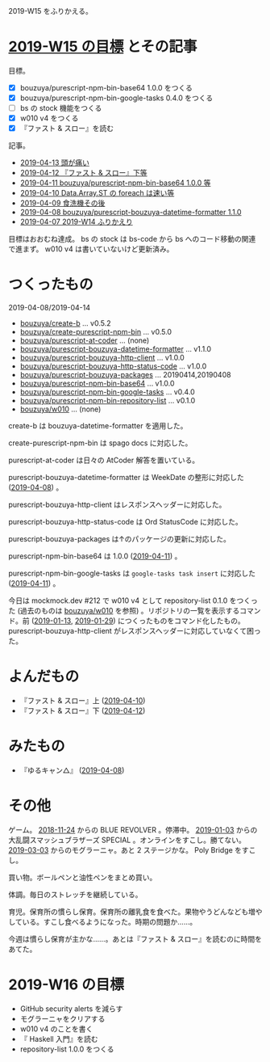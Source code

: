 2019-W15 をふりかえる。

# [2019-W15 の目標][2019-04-07] とその記事

目標。

- [x] bouzuya/purescript-npm-bin-base64 1.0.0 をつくる
- [x] bouzuya/purescript-npm-bin-google-tasks 0.4.0 をつくる
- [ ] bs の stock 機能をつくる
- [x] w010 v4 をつくる
- [x] 『ファスト & スロー』を読む

記事。

- [2019-04-13 頭が痛い][2019-04-13]
- [2019-04-12 『ファスト & スロー』下等][2019-04-12]
- [2019-04-11 bouzuya/purescript-npm-bin-base64 1.0.0 等][2019-04-11]
- [2019-04-10 Data.Array.ST の foreach は速い等][2019-04-10]
- [2019-04-09 食洗機その後][2019-04-09]
- [2019-04-08 bouzuya/purescript-bouzuya-datetime-formatter 1.1.0][2019-04-08]
- [2019-04-07 2019-W14 ふりかえり][2019-04-07]

目標はおおむね達成。 bs の stock は bs-code から bs へのコード移動の関連で進まず。 w010 v4 は書いていないけど更新済み。

# つくったもの

2019-04-08/2019-04-14

- [bouzuya/create-b][] ... v0.5.2
- [bouzuya/create-purescript-npm-bin][] ... v0.5.0
- [bouzuya/purescript-at-coder][] ... (none)
- [bouzuya/purescript-bouzuya-datetime-formatter][] ... v1.1.0
- [bouzuya/purescript-bouzuya-http-client][] ... v1.0.0
- [bouzuya/purescript-bouzuya-http-status-code][] ... v1.0.0
- [bouzuya/purescript-bouzuya-packages][] ... 20190414,20190408
- [bouzuya/purescript-npm-bin-base64][] ... v1.0.0
- [bouzuya/purescript-npm-bin-google-tasks][] ... v0.4.0
- [bouzuya/purescript-npm-bin-repository-list][] ... v0.1.0
- [bouzuya/w010][] ... (none)

create-b は bouzuya-datetime-formatter を適用した。

create-purescript-npm-bin は spago docs に対応した。

purescript-at-coder は日々の AtCoder 解答を置いている。

purescript-bouzuya-datetime-formatter は WeekDate の整形に対応した ([2019-04-08][]) 。

purescript-bouzuya-http-client はレスポンスヘッダーに対応した。

purescript-bouzuya-http-status-code は Ord StatusCode に対応した。

purescript-bouzuya-packages は↑のパッケージの更新に対応した。

purescript-npm-bin-base64 は 1.0.0 ([2019-04-11][]) 。

purescript-npm-bin-google-tasks は `google-tasks task insert` に対応した ([2019-04-11][]) 。

今日は mockmock.dev #212 で w010 v4 として repository-list 0.1.0 をつくった (過去のものは [bouzuya/w010][] を参照) 。リポジトリの一覧を表示するコマンド。前 ([2019-01-13][], [2019-01-29][]) につくったものをコマンド化したもの。 purescript-bouzuya-http-client がレスポンスヘッダーに対応していなくて困った。

# よんだもの

- 『ファスト & スロー』上 ([2019-04-10][])
- 『ファスト & スロー』下 ([2019-04-12][])

# みたもの

- 『ゆるキャン△』 ([2019-04-08][])

# その他

ゲーム。 [2018-11-24][] からの BLUE REVOLVER 。停滞中。 [2019-01-03][] からの大乱闘スマッシュブラザーズ SPECIAL 。オンラインをすこし。勝てない。 [2019-03-03][] からのモグラーニャ。あと 2 ステージかな。 Poly Bridge をすこし。

買い物。ボールペンと油性ペンをまとめ買い。

体調。毎日のストレッチを継続している。

育児。保育所の慣らし保育。保育所の離乳食を食べた。果物やうどんなども増やしている。すこし食べるようになった。時期の問題か……。

今週は慣らし保育が主かな……。あとは『ファスト & スロー』を読むのに時間をあてた。

# 2019-W16 の目標

- GitHub security alerts を減らす
- モグラーニャをクリアする
- w010 v4 のことを書く
- 『 Haskell 入門』を読む
- repository-list 1.0.0 をつくる

[2018-11-24]: https://blog.bouzuya.net/2018/11/24/
[2019-01-03]: https://blog.bouzuya.net/2019/01/03/
[2019-01-13]: https://blog.bouzuya.net/2019/01/13/
[2019-01-29]: https://blog.bouzuya.net/2019/01/29/
[2019-03-03]: https://blog.bouzuya.net/2019/03/03/
[2019-04-07]: https://blog.bouzuya.net/2019/04/07/
[2019-04-08]: https://blog.bouzuya.net/2019/04/08/
[2019-04-09]: https://blog.bouzuya.net/2019/04/09/
[2019-04-10]: https://blog.bouzuya.net/2019/04/10/
[2019-04-11]: https://blog.bouzuya.net/2019/04/11/
[2019-04-12]: https://blog.bouzuya.net/2019/04/12/
[2019-04-13]: https://blog.bouzuya.net/2019/04/13/
[bouzuya/create-b]: https://github.com/bouzuya/create-b
[bouzuya/create-purescript-npm-bin]: https://github.com/bouzuya/create-purescript-npm-bin
[bouzuya/purescript-at-coder]: https://github.com/bouzuya/purescript-at-coder
[bouzuya/purescript-bouzuya-datetime-formatter]: https://github.com/bouzuya/purescript-bouzuya-datetime-formatter
[bouzuya/purescript-bouzuya-http-client]: https://github.com/bouzuya/purescript-bouzuya-http-client
[bouzuya/purescript-bouzuya-http-status-code]: https://github.com/bouzuya/purescript-bouzuya-http-status-code
[bouzuya/purescript-bouzuya-packages]: https://github.com/bouzuya/purescript-bouzuya-packages
[bouzuya/purescript-npm-bin-base64]: https://github.com/bouzuya/purescript-npm-bin-base64
[bouzuya/purescript-npm-bin-google-tasks]: https://github.com/bouzuya/purescript-npm-bin-google-tasks
[bouzuya/purescript-npm-bin-repository-list]: https://github.com/bouzuya/purescript-npm-bin-repository-list
[bouzuya/w010]: https://github.com/bouzuya/w010
